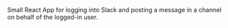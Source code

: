 Small React App for logging into Slack and posting a message in a channel on behalf of the logged-in user.